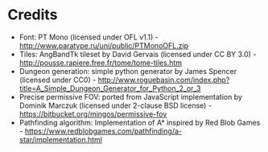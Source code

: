 # Credits
* Font: PT Mono (licensed under OFL v1.1) - http://www.paratype.ru/uni/public/PTMonoOFL.zip
* Tiles: AngBandTk tileset by David Gervais (licensed under CC BY 3.0) - http://pousse.rapiere.free.fr/tome/tome-tiles.htm
* Dungeon generation: simple python generator by James Spencer (licensed under CC0) - http://www.roguebasin.com/index.php?title=A_Simple_Dungeon_Generator_for_Python_2_or_3
* Precise permissive FOV: ported from JavaScript implementation by Dominik Marczuk (licensed under 2-clause BSD license) - https://bitbucket.org/mingos/permissive-fov
* Pathfinding algorithm: Implementation of A* inspired by Red Blob Games - https://www.redblobgames.com/pathfinding/a-star/implementation.html